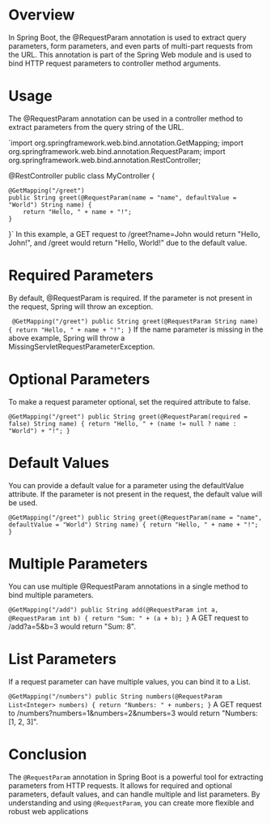 # Overview
In Spring Boot, the @RequestParam annotation is used to extract query parameters, form parameters, and even parts of multi-part requests from the URL. This annotation is part of the Spring Web module and is used to bind HTTP request parameters to controller method arguments.

# Usage
The @RequestParam annotation can be used in a controller method to extract parameters from the query string of the URL.


`import org.springframework.web.bind.annotation.GetMapping;
import org.springframework.web.bind.annotation.RequestParam;
import org.springframework.web.bind.annotation.RestController;

@RestController
public class MyController {

    @GetMapping("/greet")
    public String greet(@RequestParam(name = "name", defaultValue = "World") String name) {
        return "Hello, " + name + "!";
    }
}`
In this example, a GET request to /greet?name=John would return "Hello, John!", and /greet would return "Hello, World!" due to the default value.

# Required Parameters
By default, @RequestParam is required. If the parameter is not present in the request, Spring will throw an exception.

`
@GetMapping("/greet")
public String greet(@RequestParam String name) {
    return "Hello, " + name + "!";
}`
If the name parameter is missing in the above example, Spring will throw a MissingServletRequestParameterException.

# Optional Parameters
To make a request parameter optional, set the required attribute to false.

`@GetMapping("/greet")
public String greet(@RequestParam(required = false) String name) {
    return "Hello, " + (name != null ? name : "World") + "!";
}`

# Default Values
You can provide a default value for a parameter using the defaultValue attribute. If the parameter is not present in the request, the default value will be used.

`@GetMapping("/greet")
public String greet(@RequestParam(name = "name", defaultValue = "World") String name) {
    return "Hello, " + name + "!";
}`

# Multiple Parameters
You can use multiple @RequestParam annotations in a single method to bind multiple parameters.

`@GetMapping("/add")
public String add(@RequestParam int a, @RequestParam int b) {
    return "Sum: " + (a + b);
}`
A GET request to /add?a=5&b=3 would return "Sum: 8".

# List Parameters
If a request parameter can have multiple values, you can bind it to a List.

`@GetMapping("/numbers")
public String numbers(@RequestParam List<Integer> numbers) {
    return "Numbers: " + numbers;
}`
A GET request to /numbers?numbers=1&numbers=2&numbers=3 would return "Numbers: [1, 2, 3]".


# Conclusion
The `@RequestParam` annotation in Spring Boot is a powerful tool for extracting parameters from HTTP requests. It allows for required and optional parameters, default values, and can handle multiple and list parameters. By understanding and using `@RequestParam`, you can create more flexible and robust web applications